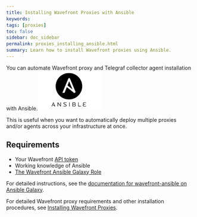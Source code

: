 ```yaml
---
title: Installing Wavefront Proxies with Ansible
keywords:
tags: [proxies]
toc: false
sidebar: doc_sidebar
permalink: proxies_installing_ansible.html
summary: Learn how to install Wavefront proxies using Ansible.
---
```

You can automate Wavefront proxy and Telegraf collector agent installation with Ansible. ![ansible](images/ansible.png)
 
This is useful when you want to automatically deploy multiple proxies and/or agents across your infrastructure at once.


## Requirements

- Your Wavefront [API token](wavefront_api#api-tokens)
- Working knowledge of Ansible
- [The Wavefront Ansible Galaxy Role](https://galaxy.ansible.com/wavefrontHQ/wavefront-ansible/)
 
For detailed instructions, see the [documentation for wavefront-ansible on Ansible Galaxy](https://galaxy.ansible.com/wavefrontHQ/wavefront-ansible/#readme).
 
For detailed Wavefront proxy requirements and other installation procedures, see [Installing Wavefront Proxies](proxies_installing.html).



